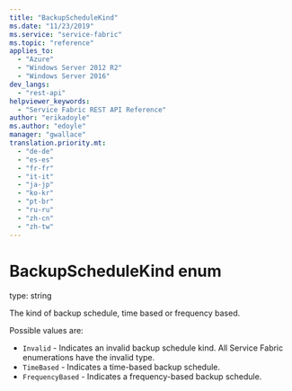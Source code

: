 ```yaml
---
title: "BackupScheduleKind"
ms.date: "11/23/2019"
ms.service: "service-fabric"
ms.topic: "reference"
applies_to: 
  - "Azure"
  - "Windows Server 2012 R2"
  - "Windows Server 2016"
dev_langs: 
  - "rest-api"
helpviewer_keywords: 
  - "Service Fabric REST API Reference"
author: "erikadoyle"
ms.author: "edoyle"
manager: "gwallace"
translation.priority.mt: 
  - "de-de"
  - "es-es"
  - "fr-fr"
  - "it-it"
  - "ja-jp"
  - "ko-kr"
  - "pt-br"
  - "ru-ru"
  - "zh-cn"
  - "zh-tw"
---
```

# BackupScheduleKind enum

type: string

The kind of backup schedule, time based or frequency based.


Possible values are: 

  - `Invalid` - Indicates an invalid backup schedule kind. All Service Fabric enumerations have the invalid type.
  - `TimeBased` - Indicates a time-based backup schedule.
  - `FrequencyBased` - Indicates a frequency-based backup schedule.

